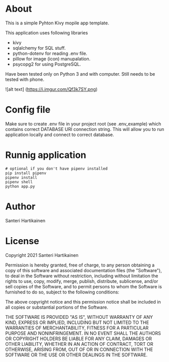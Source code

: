 # About

This is a simple Pyhton Kivy mopile app template.

This application uses following libraries

- kivy
- sqlalchemy for SQL stuff.
- python-dotenv for reading .env file.
- pillow for image (icon) manupalation.
- psycopg2 for using PostgreSQL. 

Have been tested only on Python 3 and with computer. Still needs to be tested with phone.

![alt text] (https://i.imgur.com/Qf3k7SY.png)

# Config file

Make sure to create .env file in your project root (see .env_example) which contains correct DATABASE URI connection string. This will allow you to run application locally and connect to correct database.

# Runnig application

```shell
# optional if you don't have pipenv installed
pip install pipenv
pipenv install
pipenv shell
python app.py
```

# Author

Santeri Hartikainen

# License

Copyright 2021 Santeri Hartikainen

Permission is hereby granted, free of charge, to any person obtaining a copy of this software and associated documentation files (the "Software"), to deal in the Software without restriction, including without limitation the rights to use, copy, modify, merge, publish, distribute, sublicense, and/or sell copies of the Software, and to permit persons to whom the Software is furnished to do so, subject to the following conditions:

The above copyright notice and this permission notice shall be included in all copies or substantial portions of the Software.

THE SOFTWARE IS PROVIDED "AS IS", WITHOUT WARRANTY OF ANY KIND, EXPRESS OR IMPLIED, INCLUDING BUT NOT LIMITED TO THE WARRANTIES OF MERCHANTABILITY, FITNESS FOR A PARTICULAR PURPOSE AND NONINFRINGEMENT. IN NO EVENT SHALL THE AUTHORS OR COPYRIGHT HOLDERS BE LIABLE FOR ANY CLAIM, DAMAGES OR OTHER LIABILITY, WHETHER IN AN ACTION OF CONTRACT, TORT OR OTHERWISE, ARISING FROM, OUT OF OR IN CONNECTION WITH THE SOFTWARE OR THE USE OR OTHER DEALINGS IN THE SOFTWARE.